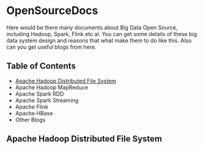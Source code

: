 # OpenSourceDocs
Here would be there many documents about Big Data Open Source, including Hadoop, Spark, Flink etc al. You can get some details of these 
big data system design and reasons that what make them to do like this. Also can you get useful blogs from here.  

## <a name='toc'>Table of Contents</a>
  * [Apache Hadoop Distributed File System](#apache-hdfs)
  * Apache Hadoop MapReduce 
  * Apache Spark RDD
  * Apache Spark Streaming
  * Apache Flink 
  * Apache HBase
  * Other Blogs
 
## <a name='apache-hdfs'>Apache Hadoop Distributed File System

